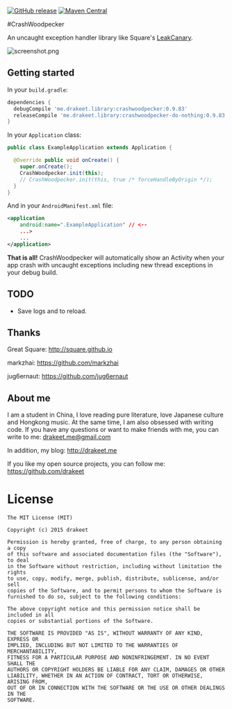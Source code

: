 [![GitHub release](https://img.shields.io/badge/sample%20apk-0.9.6-brightgreen.svg?style=flat)](https://github.com/drakeet/CrashWoodpecker/releases/download/0.9.6/LittleWood.apk) [![Maven Central](https://maven-badges.herokuapp.com/maven-central/me.drakeet.library/crashwoodpecker/badge.svg?style=flat)](https://maven-badges.herokuapp.com/maven-central/me.drakeet.library/crashwoodpecker)

#CrashWoodpecker

An uncaught exception handler library like Square's [LeakCanary](https://github.com/square/leakcanary).

![screenshot.png](art/s2.png)

## Getting started

In your `build.gradle`:

```gradle
dependencies {
  debugCompile 'me.drakeet.library:crashwoodpecker:0.9.83'
  releaseCompile 'me.drakeet.library:crashwoodpecker-do-nothing:0.9.83'
}
```

In your `Application` class:

```java
public class ExampleApplication extends Application {

  @Override public void onCreate() {
    super.onCreate();
    CrashWoodpecker.init(this);
    // CrashWoodpecker.init(this, true /* forceHandleByOrigin */);
  }
}
```

And in your `AndroidManifest.xml` file:

```xml
<application
    android:name=".ExampleApplication" // <-- 
    ...>
    ...
</application>
```

**That is all!** CrashWoodpecker will automatically show an Activity when your app crash with uncaught exceptions including new thread exceptions in your debug build.

## TODO

* Save logs and to reload.

## Thanks

Great Square: http://square.github.io

markzhai: https://github.com/markzhai

jug6ernaut: https://github.com/jug6ernaut

## About me

I am a student in China, I love reading pure literature, love Japanese culture and Hongkong music. At the same time, I am also obsessed with writing code. If you have any questions or want to make friends with me, you can write to me: drakeet.me@gmail.com

In addition, my blog: http://drakeet.me

If you like my open source projects, you can follow me: https://github.com/drakeet


License
============

    The MIT License (MIT)

    Copyright (c) 2015 drakeet

    Permission is hereby granted, free of charge, to any person obtaining a copy
    of this software and associated documentation files (the "Software"), to deal
    in the Software without restriction, including without limitation the rights
    to use, copy, modify, merge, publish, distribute, sublicense, and/or sell
    copies of the Software, and to permit persons to whom the Software is
    furnished to do so, subject to the following conditions:

    The above copyright notice and this permission notice shall be included in all
    copies or substantial portions of the Software.

    THE SOFTWARE IS PROVIDED "AS IS", WITHOUT WARRANTY OF ANY KIND, EXPRESS OR
    IMPLIED, INCLUDING BUT NOT LIMITED TO THE WARRANTIES OF MERCHANTABILITY,
    FITNESS FOR A PARTICULAR PURPOSE AND NONINFRINGEMENT. IN NO EVENT SHALL THE
    AUTHORS OR COPYRIGHT HOLDERS BE LIABLE FOR ANY CLAIM, DAMAGES OR OTHER
    LIABILITY, WHETHER IN AN ACTION OF CONTRACT, TORT OR OTHERWISE, ARISING FROM,
    OUT OF OR IN CONNECTION WITH THE SOFTWARE OR THE USE OR OTHER DEALINGS IN THE
    SOFTWARE.
